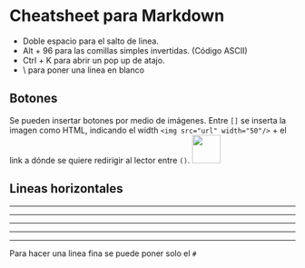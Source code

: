 # Cheatsheet para Markdown

- Doble espacio para el salto de linea.
- Alt + 96 para las comillas simples invertidas. (Código ASCII)
- Ctrl + K para abrir un pop up de atajo.
- \ para poner una linea en blanco

## Botones
Se pueden insertar botones por medio de imágenes. Entre `[]` se inserta la imagen como HTML, indicando el width `<img src="url" width="50"/>` + el link a dónde se quiere redirigir al lector entre `()`.
[<img src="https://user-images.githubusercontent.com/106758379/223557769-7b04b758-20e9-48f3-9451-d02f35cd3b58.png" width="50"/>](https://github.com/user/repository/subscription)


## Lineas horizontales
* * *
***
*****
- - -
---------------------------------------

Para hacer una linea fina se puede poner solo el `#`
#
